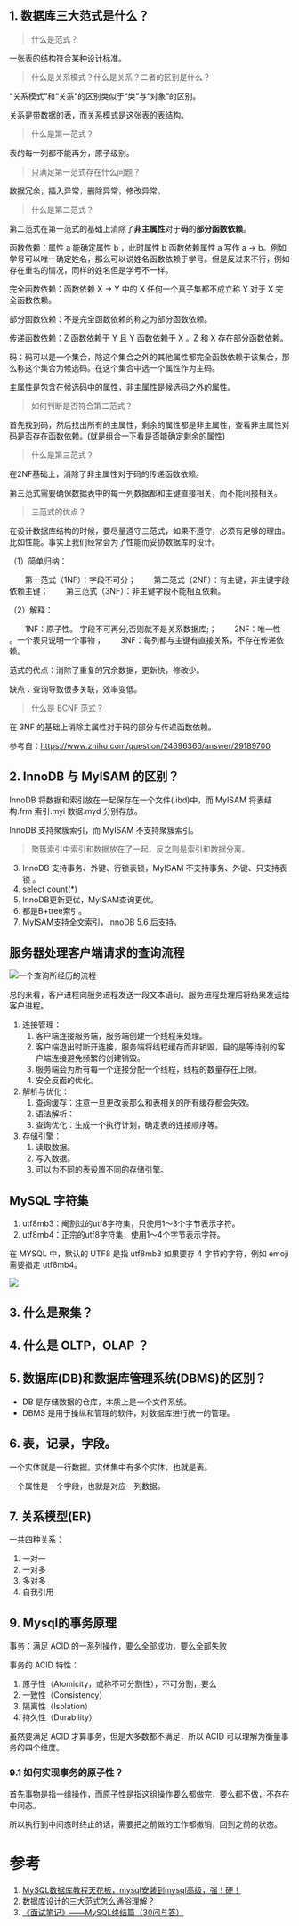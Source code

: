 ## 1. 数据库三大范式是什么？

> 什么是范式？

一张表的结构符合某种设计标准。

> 什么是关系模式？什么是关系？二者的区别是什么？

“关系模式”和“关系”的区别类似于“类”与“对象”的区别。

关系是带数据的表，而关系模式是这张表的表结构。

> 什么是第一范式？

表的每一列都不能再分，原子级别。

> 只满足第一范式存在什么问题？

数据冗余，插入异常，删除异常，修改异常。

> 什么是第二范式？

第二范式在第一范式的基础上消除了**非主属性**对于**码**的**部分函数依赖**。

函数依赖：属性 a 能确定属性 b ，此时属性 b 函数依赖属性 a 写作 a → b。例如学号可以唯一确定姓名，那么可以说姓名函数依赖于学号。但是反过来不行，例如存在重名的情况，同样的姓名但是学号不一样。

完全函数依赖：函数依赖 X → Y 中的 X 任何一个真子集都不成立称 Y 对于 X 完全函数依赖。

部分函数依赖：不是完全函数依赖的称之为部分函数依赖。

传递函数依赖：Z 函数依赖于 Y 且 Y 函数依赖于 X 。Z 和 X 存在部分函数依赖。

码：码可以是一个集合，除这个集合之外的其他属性都完全函数依赖于该集合，那么称这个集合为候选码。在这个集合中选一个属性作为主码。

主属性是包含在候选码中的属性，非主属性是候选码之外的属性。

> 如何判断是否符合第二范式？

首先找到码，然后找出所有的主属性，剩余的属性都是非主属性，查看非主属性对码是否存在函数依赖。(就是组合一下看是否能确定剩余的属性)

> 什么是第三范式？

在2NF基础上，消除了非主属性对于码的传递函数依赖。

第三范式需要确保数据表中的每一列数据都和主键直接相关，而不能间接相关。

> 三范式的优点？

在设计数据库结构的时候，要尽量遵守三范式，如果不遵守，必须有足够的理由。比如性能。事实上我们经常会为了性能而妥协数据库的设计。

（1）简单归纳：

　　第一范式（1NF）：字段不可分；
　　第二范式（2NF）：有主键，非主键字段依赖主键；
　　第三范式（3NF）：非主键字段不能相互依赖。

（2）解释：

　　1NF：原子性。 字段不可再分,否则就不是关系数据库;；
　　2NF：唯一性 。一个表只说明一个事物；
　　3NF：每列都与主键有直接关系，不存在传递依赖。

范式的优点：消除了重复的冗余数据，更新快，修改少。

缺点：查询导致很多关联，效率变低。

> 什么是 BCNF 范式？

在 3NF 的基础上消除主属性对于码的部分与传递函数依赖。

参考自：https://www.zhihu.com/question/24696366/answer/29189700



## 2. InnoDB 与 MyISAM 的区别？

InnoDB 将数据和索引放在一起保存在一个文件(.ibd)中，而 MyISAM 将表结构.frm 索引.myi 数据.myd 分别存放。

InnoDB 支持聚簇索引，而 MyISAM 不支持聚簇索引。

> 聚簇索引中索引和数据放在了一起，反之则是索引和数据分离。

3. InnoDB 支持事务、外键、行锁表锁，MyISAM 不支持事务、外键、只支持表锁 。
4. select count(*)
5. InnoDB更新更优，MyISAM查询更优。
6. 都是B+tree索引。
7. MyISAM支持全文索引，InnoDB 5.6 后支持。

## 服务器处理客户端请求的查询流程

![一个查询所经历的流程](image/DB/1647398866687.png)

总的来看，客户进程向服务进程发送一段文本语句。服务进程处理后将结果发送给客户进程。

1. 连接管理：
   1. 客户端连接服务端，服务端创建一个线程来处理。
   2. 客户端退出时断开连接，服务端将线程缓存而非销毁，目的是等待别的客户端连接避免频繁的创建销毁。
   3. 服务端会为所有每一个连接分配一个线程，线程的数量存在上限。
   4. 安全反面的优化。
2. 解析与优化：
   1. 查询缓存：注意一旦更改表那么和表相关的所有缓存都会失效。
   2. 语法解析：
   3. 查询优化：生成一个执行计划，确定表的连接顺序等。
3. 存储引擎：
   1. 读取数据。
   2. 写入数据。
   3. 可以为不同的表设置不同的存储引擎。


## MySQL 字符集

1. utf8mb3：阉割过的utf8字符集，只使⽤1～3个字节表示字符。
2. utf8mb4：正宗的utf8字符集，使⽤1～4个字节表示字符。

在 MYSQL 中，默认的 UTF8 是指 utf8mb3 如果要存 4 字节的字符，例如 emoji 需要指定 utf8mb4。

![](image/DB/1647421413494.png)

## 3. 什么是聚集？


## 4. 什么是 OLTP，OLAP ？


## 5. 数据库(DB)和数据库管理系统(DBMS)的区别？

* DB 是存储数据的仓库，本质上是一个文件系统。
* DBMS 是用于操纵和管理的软件，对数据库进行统一的管理。


## 6. 表，记录，字段。

一个实体就是一行数据。实体集中有多个实体，也就是表。

一个属性是一个字段，也就是对应一列数据。

## 7. 关系模型(ER)

一共四种关系：

1. 一对一
2. 一对多
3. 多对多
4. 自我引用



## 9. Mysql的事务原理

事务：满足 ACID 的一系列操作，要么全部成功，要么全部失败

事务的 ACID 特性：

1. 原子性（Atomicity，或称不可分割性），不可分割，要么
2. 一致性（Consistency）
3. 隔离性（Isolation）
4. 持久性（Durability）

虽然要满足 ACID 才算事务，但是大多数都不满足，所以 ACID 可以理解为衡量事务的四个维度。

### 9.1 如何实现事务的原子性？

首先事物是指一组操作，而原子性是指这组操作要么都做完，要么都不做，不存在中间态。

所以执行到中间态时终止的话，需要把之前做的工作都撤销，回到之前的状态。



# 参考

1. [MySQL数据库教程天花板，mysql安装到mysql高级，强！硬！](https://www.bilibili.com/video/BV1iq4y1u7vj)
2. [数据库设计的三大范式怎么通俗理解？](https://www.html.cn/qa/other/18877.html)
3. [《面试笔记》——MySQL终结篇（30问与答）](https://mp.weixin.qq.com/s?__biz=MzkxMjE5NzUxNQ==&mid=2247483876&idx=1&sn=3ba83e9184f850c49a0b98e6e49513b3&chksm=c111d300f6665a16af6199d869d715186e969df0a9c207b0c216b91ed299f5f006cdea188a4b&token=1231184118&lang=zh_CN#rd)



